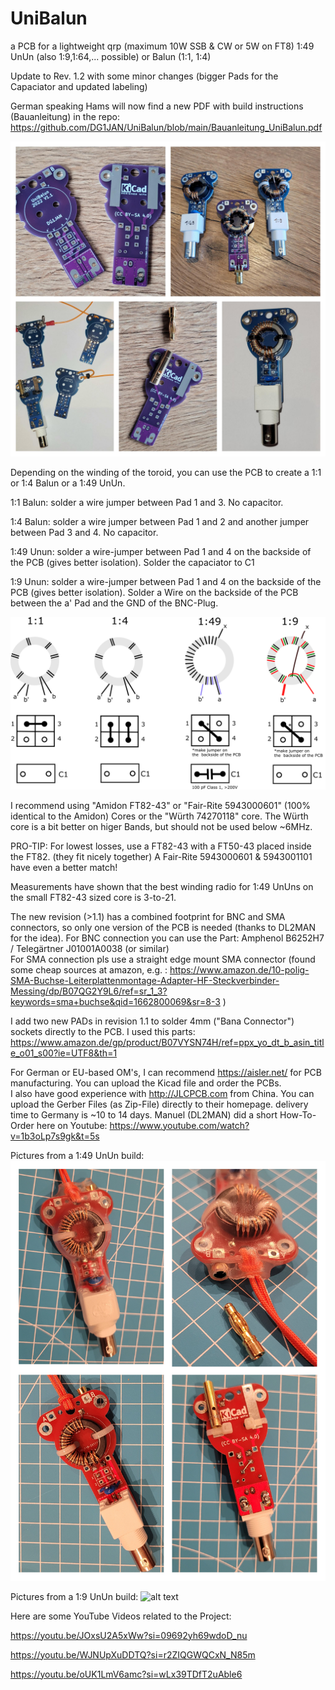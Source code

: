 # UniBalun
a PCB for a lightweight qrp (maximum 10W SSB & CW or 5W on FT8) 1:49 UnUn (also 1:9,1:64,... possible) or Balun (1:1, 1:4)

Update to Rev. 1.2 with some minor changes (bigger Pads for the Capaciator and updated labeling)

German speaking Hams will now find a new PDF with build instructions (Bauanleitung) in the repo: https://github.com/DG1JAN/UniBalun/blob/main/Bauanleitung_UniBalun.pdf

![alt text](https://github.com/DG1JAN/UniBalun/blob/main/rev1_1.jpg)


Depending on the winding of the toroid, you can use the PCB to create a 1:1 or 1:4 Balun or a 1:49 UnUn.

1:1 Balun: solder a wire jumper between Pad 1 and 3. No capacitor.

1:4 Balun: solder a wire jumper between Pad 1 and 2 and another jumper between Pad 3 and 4. No capacitor.

1:49 Unun: solder a wire-jumper between Pad 1 and 4 on the backside of the PCB (gives better isolation). Solder the capaciator to C1

1:9 Unun: solder a wire-jumper between Pad 1 and 4 on the backside of the PCB (gives better isolation). Solder a Wire on the backside of the PCB between the a' Pad and the GND of the BNC-Plug.

![alt text](https://github.com/DG1JAN/UniBalun/blob/main/variants.png)

I recommend using "Amidon FT82-43" or "Fair-Rite 5943000601" (100% identical to the Amidon) Cores or the "Würth 74270118" core. The Würth core is a bit better on higer Bands, but should not be used below ~6MHz.

PRO-TIP: For lowest losses, use a FT82-43 with a FT50-43 placed inside the FT82. (they fit nicely together) A Fair-Rite 5943000601 & 5943001101 have even a better match!

Measurements have shown that the best winding radio for 1:49 UnUns on the small FT82-43 sized core is 3-to-21. 

The new revision (>1.1) has a combined footprint for BNC and SMA connectors, so only one version of the PCB is needed (thanks to DL2MAN for the idea).
For BNC connection you can use the Part: Amphenol B6252H7 / Telegärtner J01001A0038 (or similar) <br>
For SMA connection pls use a straight edge mount SMA connector (found some cheap sources at amazon, e.g. : https://www.amazon.de/10-polig-SMA-Buchse-Leiterplattenmontage-Adapter-HF-Steckverbinder-Messing/dp/B07QG2Y9L6/ref=sr_1_3?keywords=sma+buchse&qid=1662800069&sr=8-3 )

I add two new PADs in revision 1.1 to solder 4mm ("Bana Connector") sockets directly to the PCB. I used this parts: https://www.amazon.de/gp/product/B07VYSN74H/ref=ppx_yo_dt_b_asin_title_o01_s00?ie=UTF8&th=1 

For German or EU-based OM's, I can recommend https://aisler.net/ for PCB manufacturing. You can upload the Kicad file and order the PCBs.<br>
I also have good experience with http://JLCPCB.com from China. You can upload the Gerber Files (as Zip-File) directly to their homepage. delivery time to Germany is ~10 to 14 days.
Manuel (DL2MAN) did a short How-To-Order here on Youtube: https://www.youtube.com/watch?v=1b3oLp7s9gk&t=5s


Pictures from a  1:49 UnUn build:
![alt text](https://github.com/DG1JAN/UniBalun/blob/main/UniBalun_1_1_UnUn_example.jpg)

Pictures from a  1:9 UnUn build:
![alt text](https://github.com/DG1JAN/UniBalun/blob/main/UniBalun_1to9_example.jpg)


Here are some YouTube Videos related to the Project:

https://youtu.be/JOxsU2A5xWw?si=09692yh69wdoD_nu

https://youtu.be/WJNUpXuDDTQ?si=r2ZIQGWQCxN_N85m

https://youtu.be/oUK1LmV6amc?si=wLx39TDfT2uAble6
